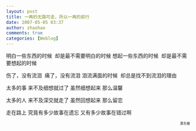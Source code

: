 ```yaml
---
layout: post
title: 一再的无路可走，所以一再的前行
date: 2007-05-05 03:37
author: zhaohao
comments: true
categories: [Weblog]
---
```

明白一些东西的时候  却是最不需要明白的时候
想起一些东西的时候  却是最不需要想起的时候

伤了，没有流泪  痛了，没有流泪
泪流满面的时候  却总是找不到流泪的理由

太多的事 来不及细想就过了 虽然细想起来
那么温馨

太多的人 来不及深交就走了 虽然回想起来
那么留恋

走在路上
究竟有多少故事在遗忘 又有多少故事在错过啊

<div align="right"><span style="font-size: xx-small;">萧东楼</span></div>
